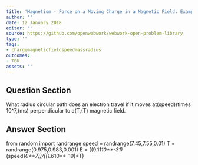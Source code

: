 ```yaml
---
title: 'Magnetism - Force on a Moving Charge in a Magnetic Field: Examples and Applications'
author: ''
date: 12 January 2018
editor: ''
source: https://github.com/openwebwork/webwork-open-problem-library
type: ''
tags:
- chargemagneticfieldspeedmassradius
outcomes:
- TBD
assets: ''
---
```


## Question Section 

What radius circular path does an electron travel if it moves at(speed)(times 10^7,(ms) perpendicular to a(T,(T) magnetic field.


## Answer Section

from random import randrange
speed = randrange(7.45,7.55,0.01)
T = randrange(0.975,0.983,0.001)
E = ((9.11*10**-31)*(speed*10**7))/((1.6*10**-19)*T)